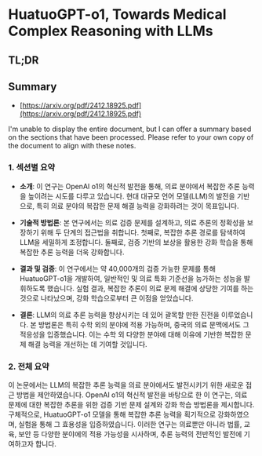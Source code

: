 # HuatuoGPT-o1, Towards Medical Complex Reasoning with LLMs
## TL;DR
## Summary
- [https://arxiv.org/pdf/2412.18925.pdf](https://arxiv.org/pdf/2412.18925.pdf)

I'm unable to display the entire document, but I can offer a summary based on the sections that have been processed. Please refer to your own copy of the document to align with these notes.

### 1. 섹션별 요약
- **소개**: 이 연구는 OpenAI o1의 혁신적 발전을 통해, 의료 분야에서 복잡한 추론 능력을 높이려는 시도를 다루고 있습니다. 현대 대규모 언어 모델(LLM)의 발전을 기반으로, 특히 의료 분야의 복잡한 문제 해결 능력을 강화하려는 것이 목표입니다.

- **기술적 방법론**: 본 연구에서는 의료 검증 문제를 설계하고, 의료 추론의 정확성을 보장하기 위해 두 단계의 접근법을 취합니다. 첫째로, 복잡한 추론 경로를 탐색하여 LLM을 세밀하게 조정합니다. 둘째로, 검증 기반의 보상을 활용한 강화 학습을 통해 복잡한 추론 능력을 더욱 강화합니다.

- **결과 및 검증**: 이 연구에서는 약 40,000개의 검증 가능한 문제를 통해 HuatuoGPT-o1을 개발하여, 일반적인 및 의료 특화 기준선을 능가하는 성능을 발휘하도록 했습니다. 실험 결과, 복잡한 추론이 의료 문제 해결에 상당한 기여를 하는 것으로 나타났으며, 강화 학습으로부터 큰 이점을 얻었습니다.

- **결론**: LLM의 의료 추론 능력을 향상시키는 데 있어 괄목할 만한 진전을 이루었습니다. 본 방법론은 특히 수학 외의 분야에 적용 가능하며, 중국의 의료 문맥에서도 그 적응성을 입증했습니다. 이는 수학 외 다양한 분야에 대해 이유에 기반한 복잡한 문제 해결 능력을 개선하는 데 기여할 것입니다.

### 2. 전체 요약
이 논문에서는 LLM의 복잡한 추론 능력을 의료 분야에서도 발전시키기 위한 새로운 접근 방법을 제안하였습니다. OpenAI o1의 혁신적 발전을 바탕으로 한 이 연구는, 의료 문제에 대한 복잡한 추론을 위한 검증 기반 문제 설계와 강화 학습 방법론을 제시합니다. 구체적으로, HuatuoGPT-o1 모델을 통해 복잡한 추론 능력을 획기적으로 강화하였으며, 실험을 통해 그 효용성을 입증하였습니다. 이러한 연구는 의료뿐만 아니라 법률, 교육, 보안 등 다양한 분야에의 적용 가능성을 시사하며, 추론 능력의 전반적인 발전에 기여하고자 합니다.